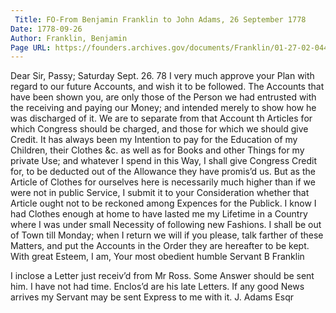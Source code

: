 ```yaml
---
 Title: FO-From Benjamin Franklin to John Adams, 26 September 1778
Date: 1778-09-26
Author: Franklin, Benjamin
Page URL: https://founders.archives.gov/documents/Franklin/01-27-02-0442
---
```



Dear Sir,
Passy; Saturday Sept. 26. 78
I very much approve your Plan with regard to our future Accounts, and wish it to be followed.
The Accounts that have been shown you, are only those of the Person we had entrusted with the receiving and paying our Money; and intended merely to show how he was discharged of it. We are to separate from that Account th Articles for which Congress should be charged, and those for which we should give Credit.
It has always been my Intention to pay for the Education of my Children, their Clothes &c. as well as for Books and other Things for my private Use; and whatever I spend in this Way, I shall give Congress Credit for, to be deducted out of the Allowance they have promis’d us. But as the Article of Clothes for ourselves here is necessarily much higher than if we were not in public Service, I submit it to your Consideration whether that Article ought not to be reckoned among Expences for the Publick. I know I had Clothes enough at home to have lasted me my Lifetime in a Country where I was under small Necessity of following new Fashions.
I shall be out of Town till Monday; when I return we will if you please, talk farther of these Matters, and put the Accounts in the Order they are hereafter to be kept. With great Esteem, I am, Your most obedient humble Servant
B Franklin


I inclose a Letter just receiv’d from Mr Ross. Some Answer should be sent him. I have not had time. Enclos’d are his late Letters.
If any good News arrives my Servant may be sent Express to me with it.
J. Adams Esqr


